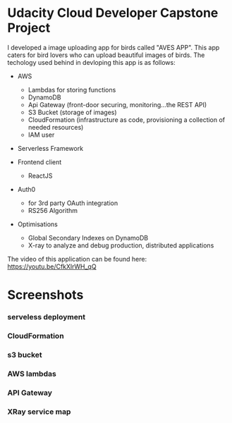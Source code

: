 # Udacity Cloud Developer Capstone Project

I developed a image uploading app for birds called "AVES APP". This app caters for bird lovers who can upload beautiful images of birds. The techology used behind in devloping this app is as follows:

- AWS
   
   - Lambdas for storing functions
   - DynamoDB
   - Api Gateway (front-door securing, monitoring...the REST API)
   - S3 Bucket (storage of images)
   - CloudFormation (infrastructure as code, provisioning a collection of needed resources)
   - IAM user
   
- Serverless Framework

- Frontend client
   - ReactJS
   
- Auth0
   - for 3rd party OAuth integration 
   - RS256 Algorithm

- Optimisations
   - Global Secondary Indexes on DynamoDB
   - X-ray to analyze and debug production, distributed applications

The video of this application can be found here: https://youtu.be/CfkXlrWH_qQ

# Screenshots

### serveless deployment


### CloudFormation


### s3 bucket


### AWS lambdas


### API Gateway


### XRay service map















